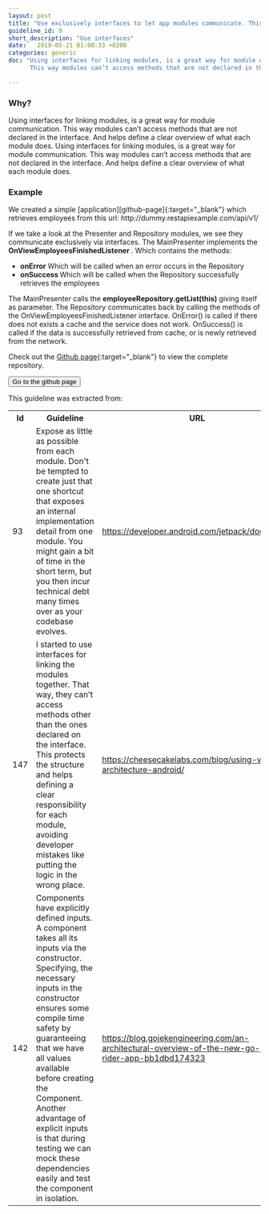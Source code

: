 ```yaml
---
layout: post
title: "Use exclusively interfaces to let app modules communicate. This protects the architectural structure and helps defining a clear responsibility of modules."
guideline_id: 9
short_description: "Use interfaces"
date:   2019-05-21 01:00:33 +0200
categories: generic
doc: "Using interfaces for linking modules, is a great way for module communication. 
      This way modules can’t access methods that are not declared in the interface and helps define a clear overview of what each module does. "

---
```

<h3>Why?</h3>
Using interfaces for linking modules, is a great way for module communication. 
This way modules can’t access methods that are not declared in the interface. 
And helps define a clear overview of what each module does. 
Using interfaces for linking modules, is a great way for module communication. 
This way modules can’t access methods that are not declared in the interface. 
And helps define a clear overview of what each module does. 

<h3>Example</h3>
We created a simple [application][github-page]{:target="_blank"} which retrieves employees from this url: http://dummy.restapiexample.com/api/v1/

If we take a look at the Presenter and Repository modules, we see they communicate 
exclusively via interfaces. 
The MainPresenter implements the <b> OnViewEmployeesFinishedListener </b>.
Which contains the methods: 

<ul>
<li><b>onError </b> Which will be called when an error occurs in the Repository</li>
<li><b>onSuccess </b> Which will be called when the Repository successfully retrieves the employees</li>
</ul>              
                    
<script src="https://gist.github.com/Geertdepont/e8e9996406425a39462b5f03ec0896ff.js"></script>

The MainPresenter calls the <b>employeeRepository.getList(this)</b> giving itself as parameter.
The Repository communicates back by calling the methods of the
OnViewEmployeesFinishedListener interface.
OnError() is called if there does not exists a cache and the service does not work.
OnSuccess() is called if the data is successfully retrieved from cache, or is newly retrieved from the network.


<script src="https://gist.github.com/Geertdepont/6ecccdffb113b1b2e581775384f4bc6c.js"></script>

Check out the [Github page][github-page]{:target="_blank"} to view the complete repository.

<a href="https://github.com/Geertdepont/bachelor_thesis/tree/master/Bossapplication" target="_blank"><button type="button" class="btn btn-primary btn-icon-right">Go to the github page</button></a>


This guideline was extracted from:
<table id="guidelinelinks">
  <tr>
    <th>Id</th>
    <th>Guideline</th>
    <th>URL</th>
  </tr>
    <tr>
      <td>93</td>
      <td>Expose as little as possible from each module. Don't be tempted to create just that one shortcut that exposes an internal implementation detail from one module. You might gain a bit of time in the short term, but you then incur technical debt many times over as your codebase evolves.</td>
      <td><a href="https://developer.android.com/jetpack/docs/guide" target="_blank">https://developer.android.com/jetpack/docs/guide</a></td>
    </tr>      
     <tr>
      <td>147</td>
      <td>I started to use interfaces for linking the modules together. That way, they can’t access methods other than the ones declared on the interface. This protects the structure and helps defining a clear responsibility for each module, avoiding developer mistakes like putting the logic in the wrong place.</td>
      <td><a href="https://cheesecakelabs.com/blog/using-viper-architecture-android/" target="_blank">https://cheesecakelabs.com/blog/using-viper-architecture-android/</a></td>
    </tr>        
    <tr>
      <td>142</td>
      <td>Components have explicitly defined inputs. A component takes all its inputs via the constructor. Specifying, the necessary inputs in the constructor ensures some compile time safety by guaranteeing that we have all values available before creating the Component. Another advantage of explicit inputs is that during testing we can mock these dependencies easily and test the component in isolation.</td>
      <td><a href="https://blog.gojekengineering.com/an-architectural-overview-of-the-new-go-jek-rider-app-bb1dbd174323" target="_blank">https://blog.gojekengineering.com/an-architectural-overview-of-the-new-go-jek-rider-app-bb1dbd174323</a></td>
    </tr>     
 
    
</table>

[github-page]: https://github.com/Geertdepont/bachelor_thesis/tree/master/Bossapplication